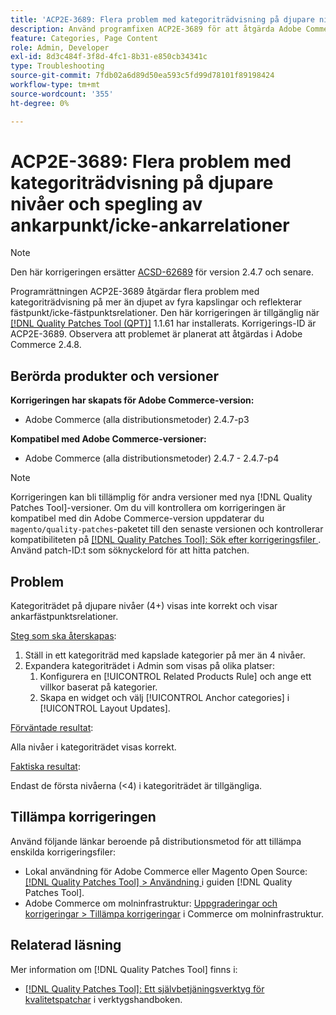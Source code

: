 ```yaml
---
title: 'ACP2E-3689: Flera problem med kategoriträdvisning på djupare nivåer och spegling av ankarpunkt/icke-ankarrelationer'
description: Använd programfixen ACP2E-3689 för att åtgärda Adobe Commerce-problemet med kategoriträdvisning på mer än djup, fyra kapslingar och spegelvända fästpunktsrelationer.
feature: Categories, Page Content
role: Admin, Developer
exl-id: 8d3c484f-3f8d-4fc1-8b31-e850cb34341c
type: Troubleshooting
source-git-commit: 7fdb02a6d89d50ea593c5fd99d78101f89198424
workflow-type: tm+mt
source-wordcount: '355'
ht-degree: 0%

---
```


# ACP2E-3689: Flera problem med kategoriträdvisning på djupare nivåer och spegling av ankarpunkt/icke-ankarrelationer

>[!NOTE]
>
>Den här korrigeringen ersätter [ACSD-62689](/help/tools/quality-patches-tool/patches-available-in-qpt/v1-1-57/acsd-62689-customer-add-categories-issue-related-product-rules-and-widgets.md) för version 2.4.7 och senare.

Programrättningen ACP2E-3689 åtgärdar flera problem med kategoriträdvisning på mer än djupet av fyra kapslingar och reflekterar fästpunkt/icke-fästpunktsrelationer. Den här korrigeringen är tillgänglig när [[!DNL Quality Patches Tool (QPT)]](/help/tools/quality-patches-tool/quality-patches-tool-to-self-serve-quality-patches.md) 1.1.61 har installerats. Korrigerings-ID är ACP2E-3689. Observera att problemet är planerat att åtgärdas i Adobe Commerce 2.4.8.

## Berörda produkter och versioner

**Korrigeringen har skapats för Adobe Commerce-version:**

* Adobe Commerce (alla distributionsmetoder) 2.4.7-p3

**Kompatibel med Adobe Commerce-versioner:**

* Adobe Commerce (alla distributionsmetoder) 2.4.7 - 2.4.7-p4

>[!NOTE]
>
>Korrigeringen kan bli tillämplig för andra versioner med nya [!DNL Quality Patches Tool]-versioner. Om du vill kontrollera om korrigeringen är kompatibel med din Adobe Commerce-version uppdaterar du `magento/quality-patches`-paketet till den senaste versionen och kontrollerar kompatibiliteten på [[!DNL Quality Patches Tool]: Sök efter korrigeringsfiler ](https://experienceleague.adobe.com/tools/commerce-quality-patches/index.html). Använd patch-ID:t som söknyckelord för att hitta patchen.

## Problem

Kategoriträdet på djupare nivåer (4+) visas inte korrekt och visar ankarfästpunktsrelationer.

<u>Steg som ska återskapas</u>:

1. Ställ in ett kategoriträd med kapslade kategorier på mer än 4 nivåer.
1. Expandera kategoriträdet i Admin som visas på olika platser:
   1. Konfigurera en [!UICONTROL Related Products Rule] och ange ett villkor baserat på kategorier.
   1. Skapa en widget och välj [!UICONTROL Anchor categories] i [!UICONTROL Layout Updates].

<u>Förväntade resultat</u>:

Alla nivåer i kategoriträdet visas korrekt.

<u>Faktiska resultat</u>:

Endast de första nivåerna (&lt;4) i kategoriträdet är tillgängliga.

## Tillämpa korrigeringen

Använd följande länkar beroende på distributionsmetod för att tillämpa enskilda korrigeringsfiler:

* Lokal användning för Adobe Commerce eller Magento Open Source: [[!DNL Quality Patches Tool] > Användning ](/help/tools/quality-patches-tool/usage.md) i guiden [!DNL Quality Patches Tool].
* Adobe Commerce om molninfrastruktur: [Uppgraderingar och korrigeringar > Tillämpa korrigeringar](https://experienceleague.adobe.com/docs/commerce-cloud-service/user-guide/develop/upgrade/apply-patches.html) i Commerce om molninfrastruktur.

## Relaterad läsning

Mer information om [!DNL Quality Patches Tool] finns i:

* [[!DNL Quality Patches Tool]: Ett självbetjäningsverktyg för kvalitetspatchar](/help/tools/quality-patches-tool/quality-patches-tool-to-self-serve-quality-patches.md) i verktygshandboken.
